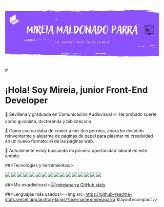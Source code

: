 ![Mireia Maldonado Parra](/image/bannerMireia.jpg)

#<h1>¡Hola! Soy Mireia, junior Front-End Developer</h1>

:movie_camera: Sevillana y graduada en Comunicación Audiovisual
:pencil2: He probado suerte como guionista, doctoranda y bibliotecaria

:dog: Como eso no daba de comer a mis dos perritos, ahora he decidido reinventarme y alejarme de páginas de papel para plasmar mi creatividad en un nuevo formato: el de las páginas web.

:rocket: Actualmente estoy buscando mi primera oportunidad laboral en este ámbito.

##<Tecnologías y herramientas/>

<img src="https://img.shields.io/static/v1?message=HTML5&logo=html5&labelColor=cea1fb&color=8c52ff&logoColor=white&label=%20&style=for-the-badge"/>

<img src="https://img.shields.io/static/v1?message=CSS3&logo=CSS3&labelColor=8c52ff&color=cea1fb&logoColor=white&label=%20&style=for-the-badge"/>

<img src="https://img.shields.io/static/v1?message=Sass&logo=sass&labelColor=cea1fb&color=8c52ff&logoColor=white&label=%20&style=for-the-badge"/>

<img src="https://img.shields.io/static/v1?message=Javascript&logo=javascript&labelColor=8c52ff&color=cea1fb&logoColor=white&label=%20&style=for-the-badge"/>

<img src="https://img.shields.io/static/v1?message=React&logo=react&labelColor=cea1fb&color=8c52ff&logoColor=white&label=%20&style=for-the-badge"/>

<img src="https://img.shields.io/static/v1?message=Node.js&logo=node.js&labelColor=8c52ff&color=cea1fb&logoColor=white&label=%20&style=for-the-badge"/>

<img src="https://img.shields.io/static/v1?message=Express.js&logo=express&labelColor=cea1fb&color=8c52ff&logoColor=white&label=%20&style=for-the-badge"/>

<img src="https://img.shields.io/static/v1?message=SQLite&logo=sqlite&labelColor=8c52ff&color=cea1fb&logoColor=white&label=%20&style=for-the-badge"/>

<img src="https://img.shields.io/static/v1?message=VSCode&logo=visualstudiocode&labelColor=cea1fb&color=8c52ff&logoColor=white&label=%20&style=for-the-badge"/>

<img src="https://img.shields.io/static/v1?message=Postman&logo=postman&labelColor=8c52ff&color=cea1fb&logoColor=white&label=%20&style=for-the-badge"/>

<img src="https://img.shields.io/static/v1?message=Git&logo=git&labelColor=cea1fb&color=8c52ff&logoColor=white&label=%20&style=for-the-badge"/>

<img src="https://img.shields.io/static/v1?message=Slack&logo=slack&labelColor=8c52ff&color=cea1fb&logoColor=white&label=%20&style=for-the-badge"/>

<img src="https://img.shields.io/static/v1?message=Github&logo=github&labelColor=cea1fb&color=8c52ff&logoColor=white&label=%20&style=for-the-badge"/>

<img src="https://img.shields.io/static/v1?message=Railway&logo=railway&labelColor=8c52ff&color=cea1fb&logoColor=white&label=%20&style=for-the-badge"/>

<img src="https://img.shields.io/static/v1?message=Adobe Indesign&logo=adobeindesign&labelColor=cea1fb&color=8c52ff&logoColor=white&label=%20&style=for-the-badge"/>

<img src="https://img.shields.io/static/v1?message=Adobe Photoshop&logo=adobephotoshop&labelColor=8c52ff&color=cea1fb&logoColor=white&label=%20&style=for-the-badge"/>

##<Mis estadísticas/>
[![mireiaparra GitHub stats](https://github-readme-stats.vercel.app/api?username=mireiaparra&hide=stars)](https://github.com/mireiaparra/github-readme-stats)

##<Lenguajes más usados/>
<img src=https://github-readme-stats.vercel.app/api/top-langs/?username=mireiaparra &layout=compact />
